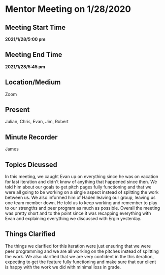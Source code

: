 # Mentor Meeting on 1/28/2020

## Meeting Start Time

**2021/1/28/5:00 pm**

## Meeting End Time

**2021/1/28/5:45 pm**

## Location/Medium

Zoom

## Present

Julian, Chris, Evan, Jim, Robert

## Minute Recorder

James

## Topics Dicussed

In this meeting, we caught Evan up on everything since he was on vacation for last iteration and didn't know of anything that happened since then. 
We told him about our goals to get pitch pages fully functioning and that we were all going to be working on a single aspect instead of splitting the work between us.
We also informed him of Haden leaving our group, leaving us one team member down. He told us to keep working and remember to play to our strengths and peer program as much as possible.
Overall the meeting was pretty short and to the point since it was recapping everything with Evan and explaining everything we discussed with Ergin yesterday.


## Things Clarified

The things we clarified for this iteration were just ensuring that we were peer programming and we are all working on the pitches instead of splitting the work.
We also clarified that we are very confident in the this iteration, expecting to get the feature fully functioning and make sure that our client is happy with the work we did with minimal loss in grade.
